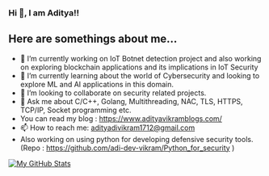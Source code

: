 ### Hi 👋, I am Aditya!!


## Here are somethings about me...

- 🔭 I’m currently working on IoT Botnet detection project and also working on exploring blockchain applications and its implications in IoT Security
- 🌱 I’m currently learning about the world of Cybersecurity and looking to explore ML and AI applications in this domain.
- 👯 I’m looking to collaborate on security related projects.
- 💬 Ask me about C/C++, Golang, Multithreading, NAC, TLS, HTTPS, TCP/IP, Socket programming etc.
-  You can read my blog : https://www.adityavikramblogs.com/
- 📫 How to reach me: adityadivikram1712@gmail.com
- Also working on using python for developing defensive security tools. (Repo : https://github.com/adi-dev-vikram/Python_for_security )

[![My GitHub Stats](https://github-readme-stats.vercel.app/api/?username=adi-dev-vikram&count_private=true&theme=tokyonight&showicons=true)]()




